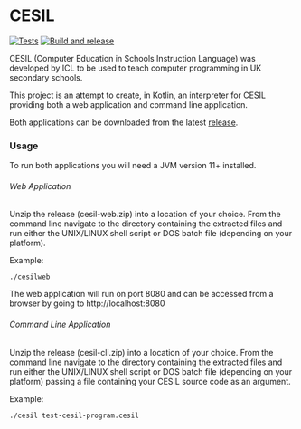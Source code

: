 # CESIL

[![Tests](https://github.com/cmh-dev/cesil/actions/workflows/tests.yml/badge.svg)](https://github.com/cmh-dev/cesil/actions/workflows/tests.yml)
[![Build and release](https://github.com/cmh-dev/cesil/actions/workflows/build-and-release.yml/badge.svg)](https://github.com/cmh-dev/cesil/actions/workflows/build-and-release.yml)

CESIL (Computer Education in Schools Instruction Language) was developed by ICL to be used to teach computer programming in UK secondary schools.

This project is an attempt to create, in Kotlin, an interpreter for CESIL providing both a web application and command line application.

Both applications can be downloaded from the latest [release](https://github.com/cmh-dev/cesil/releases).

### Usage

To run both applications you will need a JVM version 11+ installed.

###### Web Application

Unzip the release (cesil-web.zip) into a location of your choice. From the command line navigate to the directory containing the extracted files and run either the UNIX/LINUX shell script or DOS batch file (depending on your platform).

Example:

`./cesilweb`

The web application will run on port 8080 and can be accessed from a browser by going to http://localhost:8080

###### Command Line Application

Unzip the release (cesil-cli.zip) into a location of your choice. From the command line navigate to the directory containing the extracted files and run either the UNIX/LINUX shell script or DOS batch file (depending on your platform) passing a file containing your CESIL source code as an argument.

Example:

`./cesil test-cesil-program.cesil`